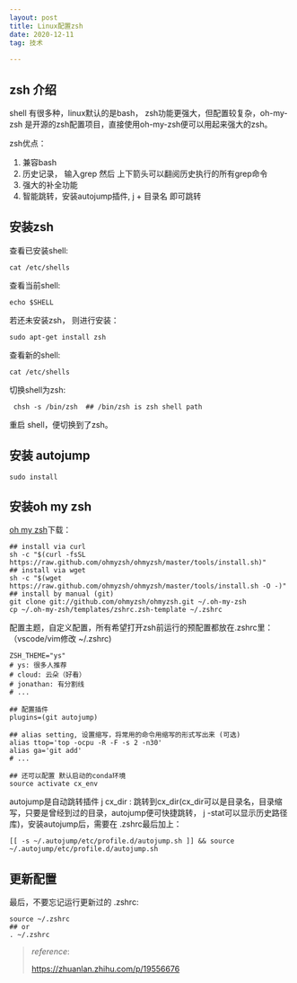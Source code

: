 ```yaml
---
layout: post
title: Linux配置zsh
date: 2020-12-11 
tag: 技术
 
---
```




## zsh 介绍

shell 有很多种，linux默认的是bash， zsh功能更强大，但配置较复杂，oh-my-zsh 是开源的zsh配置项目，直接使用oh-my-zsh便可以用起来强大的zsh。

zsh优点：

1. 兼容bash
2. 历史记录， 输入grep 然后 上下箭头可以翻阅历史执行的所有grep命令
3. 强大的补全功能
4. 智能跳转，安装autojump插件, j + 目录名 即可跳转

## 安装zsh

查看已安装shell:

`cat /etc/shells`

查看当前shell:

`echo $SHELL`

若还未安装zsh， 则进行安装：

`sudo apt-get install zsh`

查看新的shell:

`cat /etc/shells`

切换shell为zsh:

` chsh -s /bin/zsh  ## /bin/zsh is zsh shell path`

重启 shell，便切换到了zsh。

## 安装 autojump

```
sudo install 
```



## 安装oh my zsh

[oh my zsh](https://ohmyz.sh/)下载：

```shell
## install via curl
sh -c "$(curl -fsSL https://raw.github.com/ohmyzsh/ohmyzsh/master/tools/install.sh)"
## install via wget
sh -c "$(wget https://raw.github.com/ohmyzsh/ohmyzsh/master/tools/install.sh -O -)"
## install by manual (git)
git clone git://github.com/ohmyzsh/ohmyzsh.git ~/.oh-my-zsh 
cp ~/.oh-my-zsh/templates/zshrc.zsh-template ~/.zshrc
```

配置主题，自定义配置，所有希望打开zsh前运行的预配置都放在.zshrc里：（vscode/vim修改 ~/.zshrc)

```shell
ZSH_THEME="ys" 
# ys: 很多人推荐
# cloud: 云朵（好看）
# jonathan: 有分割线
# ...

## 配置插件 
plugins=(git autojump)

## alias setting, 设置缩写，将常用的命令用缩写的形式写出来 (可选)
alias ttop='top -ocpu -R -F -s 2 -n30'
alias ga='git add'
# ...

## 还可以配置 默认启动的conda环境
source activate cx_env
```

autojump是自动跳转插件  j cx_dir : 跳转到cx_dir(cx_dir可以是目录名，目录缩写，只要是曾经到过的目录，autojump便可快捷跳转， j -stat可以显示历史路径库)，安装autojump后，需要在 .zshrc最后加上：

`[[ -s ~/.autojump/etc/profile.d/autojump.sh ]] && source ~/.autojump/etc/profile.d/autojump.sh`



## 更新配置

最后，不要忘记运行更新过的 .zshrc:

```shell
source ~/.zshrc
## or 
. ~/.zshrc
```



>*reference*:
>
>https://zhuanlan.zhihu.com/p/19556676


